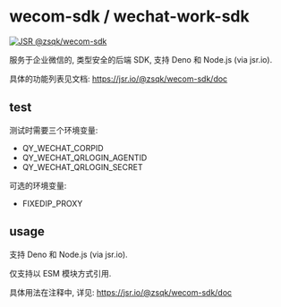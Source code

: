 # wecom-sdk / wechat-work-sdk

[![JSR @zsqk/wecom-sdk](https://jsr.io/badges/@zsqk/wecom-sdk)](https://jsr.io/@zsqk/wecom-sdk)

服务于企业微信的, 类型安全的后端 SDK, 支持 Deno 和 Node.js (via jsr.io).

具体的功能列表见文档: <https://jsr.io/@zsqk/wecom-sdk/doc>

## test

测试时需要三个环境变量:

- QY_WECHAT_CORPID
- QY_WECHAT_QRLOGIN_AGENTID
- QY_WECHAT_QRLOGIN_SECRET

可选的环境变量:

- FIXEDIP_PROXY

## usage

支持 Deno 和 Node.js (via jsr.io).

仅支持以 ESM 模块方式引用.

具体用法在注释中, 详见: <https://jsr.io/@zsqk/wecom-sdk/doc>
